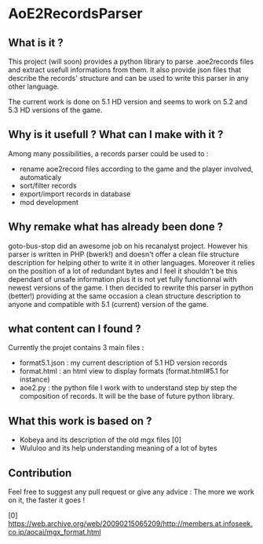 # AoE2RecordsParser

## What is it ?

This project (will soon) provides a python library to parse .aoe2records files and extract usefull informations from them. It also provide
json files that describe the records' structure and can be used to write this parser in any other language.

The current work is done on 5.1 HD version and seems to work on 5.2 and 5.3 HD versions of the game.

## Why is it usefull ? What can I make with it ?

Among many possibilities, a records parser could be used to :
- rename aoe2record files according to the game and the player involved, automaticaly
- sort/filter records
- export/import records in database
- mod development


## Why remake what has already been done ?

goto-bus-stop did an awesome job on his recanalyst project. However his parser is written in PHP (bwerk!) and doesn't offer a clean file
structure description for helping other to write it in other languages. Moreover it relies on the position of a lot of redundant bytes
and I feel it shouldn't be this dependant of unsafe information plus it is not yet fully functionnal with newest versions of the game. I
then decided to rewrite this parser in python (better!) providing at the same occasion a clean structure description to anyone and
compatible with 5.1 (current) version of the game.

## what content can I found ?

Currently the projet contains 3 main files :
- format5.1.json : my current description of 5.1 HD version records
- format.html : an html view to display formats (format.html#5.1 for instance)
- aoe2.py : the python file I work with to understand step by step the composition of records. It will be the base of future python library.

## What this work is based on ?

- Kobeya and its description of the old mgx files [0]
- Wululoo and its help understanding meaning of a lot of bytes

## Contribution

Feel free to suggest any pull request or give any advice : The more we work on it, the faster it goes !

[0] https://web.archive.org/web/20090215065209/http://members.at.infoseek.co.jp/aocai/mgx_format.html
